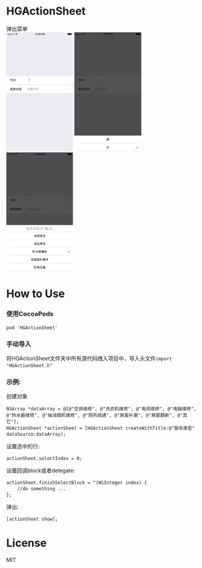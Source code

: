# HGActionSheet
弹出菜单<br>
<img src="https://github.com/xuhonggui/HGActionSheet/raw/master/Image/image1.png" width=35% heithg=35% />
<img src="https://github.com/xuhonggui/HGActionSheet/raw/master/Image/image2.png" width=35% heithg=35% />
<img src="https://github.com/xuhonggui/HGActionSheet/raw/master/Image/image3.png" width=35% heithg=35% />
# How to Use
### 使用CocoaPods<br>
```
pod 'HGActionSheet'
```
### 手动导入<br>
将HGActionSheet文件夹中所有源代码拽入项目中，导入头文件`import "HGActionSheet.h"`<br>
### 示例:<br>
创建对象
```
NSArray *dataArray = @[@"空调维修", @"洗衣机维修", @"电视维修", @"电脑维修", @"热水器维修", @"抽油烟机维修", @"厕所疏通", @"房屋补漏", @"房屋翻新", @"其它"];
HGActionSheet *actionSheet = [HGActionSheet createWithTitle:@"服务类型" dataSource:dataArray];
```
设置选中的行:<br>
```
actionSheet.selectIndex = 0;
```
设置回调block或者delegate:<br>
```
actionSheet.finishSelectBlock = ^(NSInteger index) {
    //do something ...
};
```
弹出:<br>
```
[actionSheet show];
```
# License
MIT

